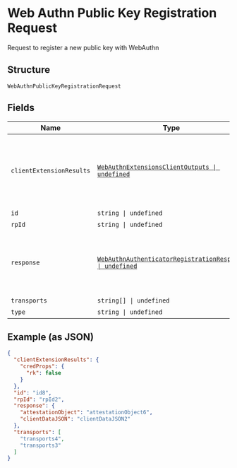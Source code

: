 
# Web Authn Public Key Registration Request

Request to register a new public key with WebAuthn

## Structure

`WebAuthnPublicKeyRegistrationRequest`

## Fields

| Name | Type | Tags | Description |
|  --- | --- | --- | --- |
| `clientExtensionResults` | [`WebAuthnExtensionsClientOutputs \| undefined`](../../doc/models/web-authn-extensions-client-outputs.md) | Optional | Contains extension output for requested extensions during a WebAuthn ceremony |
| `id` | `string \| undefined` | Optional | - |
| `rpId` | `string \| undefined` | Optional | - |
| `response` | [`WebAuthnAuthenticatorRegistrationResponse \| undefined`](../../doc/models/web-authn-authenticator-registration-response.md) | Optional | The <i>authenticator's<i> response for the registration ceremony in its encoded format |
| `transports` | `string[] \| undefined` | Optional | - |
| `type` | `string \| undefined` | Optional | - |

## Example (as JSON)

```json
{
  "clientExtensionResults": {
    "credProps": {
      "rk": false
    }
  },
  "id": "id8",
  "rpId": "rpId2",
  "response": {
    "attestationObject": "attestationObject6",
    "clientDataJSON": "clientDataJSON2"
  },
  "transports": [
    "transports4",
    "transports3"
  ]
}
```

